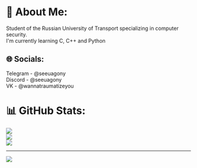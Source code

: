 # 💫 About Me:
Student of the Russian University of Transport specializing in computer security.<br>I'm currently learning C, C++ and Python


## 🌐 Socials:
Telegram - @seeuagony
<br>Discord - @seeuagony
<br>VK - @wannatraumatizeyou

# 📊 GitHub Stats:
![](https://github-readme-stats.vercel.app/api?username=seeuagony&theme=dark&hide_border=false&include_all_commits=false&count_private=false)<br/>
![](https://github-readme-streak-stats.herokuapp.com/?user=seeuagony&theme=dark&hide_border=false)<br/>
![](https://github-readme-stats.vercel.app/api/top-langs/?username=seeuagony&theme=dark&hide_border=false&include_all_commits=false&count_private=false&layout=compact)

---
[![](https://visitcount.itsvg.in/api?id=seeuagony&icon=0&color=0)](https://visitcount.itsvg.in)

<!-- Proudly created with GPRM ( https://gprm.itsvg.in ) -->
